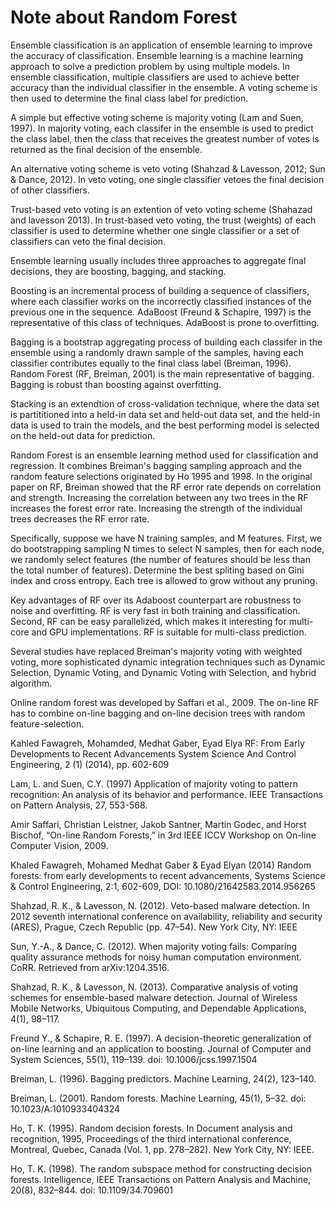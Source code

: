 # Note about Random Forest

Ensemble classification is an application of ensemble learning to improve the accuracy of classification. Ensemble learning is a machine learning approach to solve a prediction problem by using multiple models. In ensemble classification, multiple classifiers are used to achieve better accuracy than the individual classifier in the ensemble. A voting scheme is then used to determine the final class label for prediction. 

A simple but effective voting scheme is majority voting (Lam and Suen, 1997). In majority voting, each classifer in the ensemble is used to predict the class label, then the class that receives the greatest number of votes is returned as the final decision of the ensemble.

An alternative voting scheme is veto voting (Shahzad & Lavesson, 2012; Sun & Dance, 2012). In veto voting, one single classifier vetoes the final decision of other classifiers. 

Trust-based veto voting is an extention of veto voting scheme (Shahazad and lavesson 2013). In trust-based veto voting, the trust (weights) of each classifier is used to determine whether one single classifier or a set of classifiers can veto the final decision. 

Ensemble learning usually includes three approaches to aggregate final decisions, they are boosting, bagging, and stacking. 

Boosting is an incremental process of building a sequence of classifiers, where each classifier works on the incorrectly classified instances of the previous one in the sequence. AdaBoost (Freund & Schapire, 1997) is the representative of this class of techniques. AdaBoost is prone to overfitting. 

Bagging is a bootstrap aggregating process of building each classifer in the ensemble using a randomly drawn sample of the samples, having each classifier contributes equally to the final class label (Breiman, 1996). Random Forest (RF, Breiman, 2001) is the main representative of bagging. Bagging is robust than boosting against overfitting.  

Stacking is an extendtion of cross-validation technique, where the data set is partititioned into a held-in data set and held-out data set, and the held-in data is used to train the models, and the best performing model is selected on the held-out data for prediction. 

Random Forest is an ensemble learning method used for classification and regression. It combines Breiman's bagging sampling approach and the random feature selections originated by Ho 1995 and 1998. In the original paper on RF, Breiman showed that the RF error rate depends on correlation and strength. Increasing the correlation between any two trees in the RF increases the forest error rate. Increasing the strength of the individual trees decreases the RF error rate.

Specifically, suppose we have N training samples, and M features. First, we do bootstrapping sampling N times to select N samples, then for each node, we randomly select features (the number of features should be less than the total number of features). Determine the best spliting based on Gini index and cross entropy. Each tree is allowed to grow without any pruning. 

Key advantages of RF over its Adaboost counterpart are robustness to noise and overfitting. RF is very fast in both training and classification. Second, RF can be easy parallelized, which makes it interesting for multi-core and GPU implementations. RF is suitable for multi-class prediction.

Several studies have replaced Breiman's majority voting with weighted voting, more sophisticated dynamic integration techniques such as Dynamic Selection, Dynamic Voting, and Dynamic Voting with Selection, and hybrid algorithm. 

Online random forest was developed by Saffari et al., 2009. The on-line RF has to combine on-line bagging and on-line decision trees with random feature-selection.

Kahled Fawagreh, Mohamded, Medhat Gaber, Eyad Elya
RF: From Early Developments to Recent Advancements
System Science And Control Engineering, 2 (1) (2014), pp. 602-609

Lam, L. and Suen, C.Y. (1997) Application of majority voting to pattern recognition: An analysis of its behavior and performance. IEEE Transactions on Pattern Analysis, 27, 553-568.

Amir Saffari, Christian Leistner, Jakob Santner, Martin Godec, and Horst Bischof, “On-line Random Forests,” in 3rd IEEE ICCV Workshop on On-line Computer Vision, 2009.

Khaled Fawagreh, Mohamed Medhat Gaber & Eyad Elyan (2014) Random forests: from early developments to recent advancements, Systems Science & Control Engineering, 2:1, 602-609, DOI: 10.1080/21642583.2014.956265

Shahzad, R. K., & Lavesson, N. (2012). Veto-based malware detection. In 2012 seventh international conference on availability, reliability and security (ARES), Prague, Czech Republic (pp. 47–54). New York City, NY: IEEE

Sun, Y.-A., & Dance, C. (2012). When majority voting fails: Comparing quality assurance methods for noisy human computation environment. CoRR. Retrieved from arXiv:1204.3516. 

Shahzad, R. K., & Lavesson, N. (2013). Comparative analysis of voting schemes for ensemble-based malware detection. Journal of Wireless Mobile Networks, Ubiquitous Computing, and Dependable Applications, 4(1), 98–117.

Freund Y., & Schapire, R. E. (1997). A decision-theoretic generalization of on-line learning and an application to boosting. Journal of Computer and System Sciences, 55(1), 119–139. doi: 10.1006/jcss.1997.1504

Breiman, L. (1996). Bagging predictors. Machine Learning, 24(2), 123–140. 

Breiman, L. (2001). Random forests. Machine Learning, 45(1), 5–32. doi: 10.1023/A:1010933404324

Ho, T. K. (1995). Random decision forests. In Document analysis and recognition, 1995, Proceedings of the third international conference, Montreal, Quebec, Canada (Vol. 1, pp. 278–282). New York City, NY: IEEE. 

Ho, T. K. (1998). The random subspace method for constructing decision forests. Intelligence, IEEE Transactions on Pattern Analysis and Machine, 20(8), 832–844. doi: 10.1109/34.709601 
